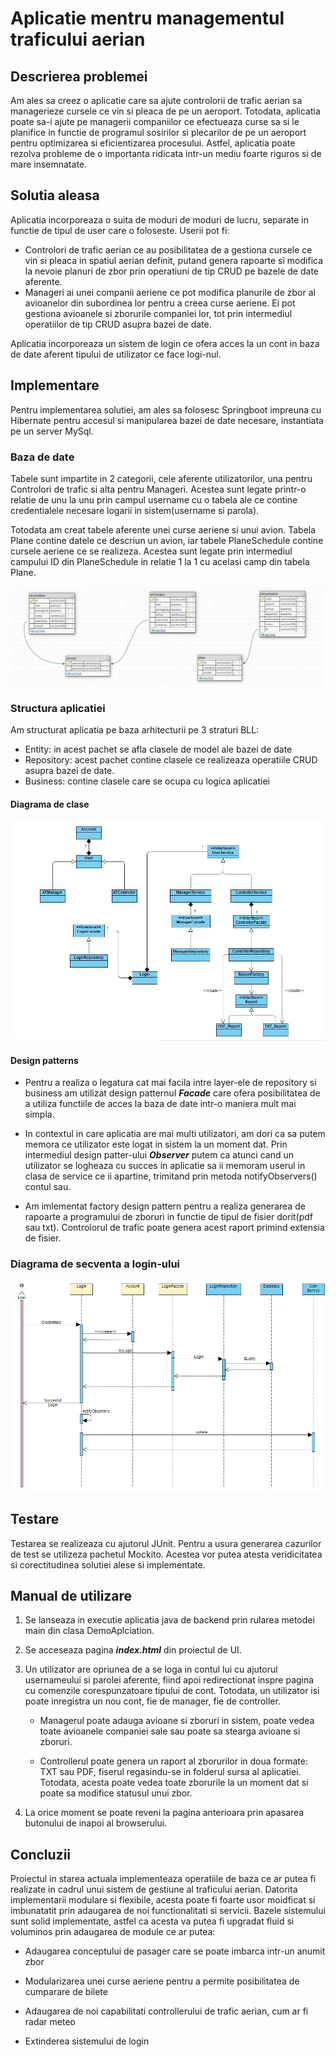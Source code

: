 

# Aplicatie mentru managementul traficului aerian

## Descrierea problemei

Am ales sa creez o aplicatie care sa ajute controlorii de trafic aerian sa managerieze cursele ce vin si pleaca de pe un aeroport. Totodata, aplicatia poate sa-i ajute pe managerii companiilor ce efectueaza curse sa si le planifice in functie de programul sosirilor si plecarilor de pe un aeroport pentru optimizarea si eficientizarea procesului.
Astfel, aplicatia poate rezolva probleme de o importanta ridicata intr-un mediu foarte riguros si de mare insemnatate.

## Solutia aleasa

Aplicatia incorporeaza o suita de moduri de moduri de lucru, separate in functie de tipul de user care o foloseste.
Userii pot fi:
* Controlori de trafic aerian ce au posibilitatea de a gestiona cursele ce vin si pleaca in spatiul aerian definit, putand genera rapoarte si modifica la nevoie planuri de zbor prin operatiuni de tip CRUD pe bazele de date aferente.
* Manageri ai unei companii aeriene ce pot modifica planurile de zbor al avioanelor din subordinea lor pentru a creea curse aeriene. Ei pot gestiona avioanele si zborurile companiei lor, tot prin intermediul operatiilor de tip CRUD asupra bazei de date.

Aplicatia incorporeaza un sistem de login ce ofera acces la un cont in baza de date aferent tipului de utilizator ce face logi-nul.


## Implementare

Pentru implementarea solutiei, am ales sa folosesc Springboot impreuna cu Hibernate pentru accesul si manipularea bazei de date necesare, instantiata pe un server MySql.

### Baza de date

Tabele sunt impartite in 2 categorii, cele aferente utilizatorilor, una pentru Controlori de trafic si alta pentru Manageri. Acestea sunt legate printr-o relatie de unu la unu prin campul username cu o tabela ale ce contine credentialele necesare logarii in sistem(username si parola).

Totodata am creat tabele aferente unei curse aeriene si unui avion. Tabela Plane contine datele ce descriun un avion, iar tabele PlaneSchedule contine cursele aeriene ce se realizeza. Acestea sunt legate prin intermediul campului ID din PlaneSchedule in relatie 1 la 1 cu acelasi camp din tabela Plane.

![](bd_diagram.JPG)

### Structura aplicatiei

Am structurat aplicatia pe baza arhitecturii pe 3 straturi BLL:
* Entity: in acest pachet se afla clasele de model ale bazei de date
* Repository: acest pachet contine clasele ce realizeaza operatiile CRUD asupra bazei de date.
* Business: contine clasele care se ocupa cu logica aplicatiei

#### Diagrama de clase
![](class_diagram.JPG)

#### Design patterns

* Pentru a realiza o legatura cat mai facila intre layer-ele de repository si business am utilizat design patternul ***Facade*** care ofera posibilitatea de a utiliza functiile de acces la baza de date intr-o maniera mult mai simpla.

* In contextul in care aplicatia are mai multi utilizatori, am dori ca sa putem memora ce utilizator este logat in sistem la un moment dat. Prin intermediul design patter-ului ***Observer*** putem ca atunci cand un utilizator se logheaza cu succes in aplicatie sa ii memoram userul in clasa de service ce ii apartine, trimitand prin metoda notifyObservers() contul sau.

* Am imlementat factory design pattern pentru a realiza generarea de rapoarte a programului de zboruri in functie de tipul de fisier dorit(pdf sau txt). Controlorul de trafic poate genera acest raport primind extensia de fisier.


### Diagrama de secventa a login-ului
![](LoginSequence.JPG)



## Testare

Testarea se realizeaza cu ajutorul JUnit. Pentru a usura generarea cazurilor de test se utilizeza pachetul Mockito. Acestea vor putea atesta veridicitatea si corectitudinea solutiei alese si implementate.


## Manual de utilizare

1. Se lanseaza in executie aplicatia java de backend prin rularea metodei main din clasa DemoAplciation.

2. Se acceseaza pagina ***index.html*** din proiectul de UI.

3. Un utilizator are opriunea de a se loga in contul lui cu ajutorul usernameului si parolei aferente, fiind apoi redirectionat inspre pagina cu comenzile corespunzatoare tipului de cont. Totodata, un utilizator isi poate inregistra un nou cont, fie de manager, fie de controller.

	* Managerul poate adauga avioane si zboruri in sistem, poate vedea toate avioanele companiei sale sau poate sa stearga avioane si zboruri.

	* Controllerul poate genera un raport al zborurilor in doua formate: TXT sau PDF, fiserul regasindu-se in folderul sursa al aplicatiei. Totodata, acesta poate vedea toate zborurile la un moment dat si poate sa modifice statusul unui zbor.

4. La orice moment se poate reveni la pagina anterioara prin apasarea butonului de inapoi al browserului.

## Concluzii

Proiectul in starea actuala implementeaza operatiile de baza ce ar putea fi realizate in cadrul unui sistem de gestiune al traficului aerian. Datorita implementarii modulare si flexibile, acesta poate fi foarte usor moidficat si imbunatatit prin adaugarea de noi functionalitati si servicii. Bazele sistemului sunt solid implementate, astfel ca acesta va putea fi upgradat fluid si voluminos prin adaugarea de module ce ar putea:

* Adaugarea conceptului de pasager care se poate imbarca intr-un anumit zbor

* Modularizarea unei curse aeriene pentru a permite posibilitatea de cumparare de bilete

* Adaugarea de noi capabilitati controllerului de trafic aerian, cum ar fi radar meteo

* Extinderea sistemului de login


